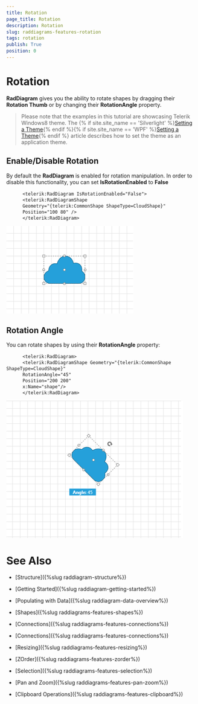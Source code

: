 ```yaml
---
title: Rotation
page_title: Rotation
description: Rotation
slug: raddiagrams-features-rotation
tags: rotation
publish: True
position: 0
---
```


# Rotation



__RadDiagram__ gives you the ability to rotate shapes by dragging their __Rotation Thumb__ or by changing their __RotationAngle__ property.
	  

>Please note that the examples in this tutorial are showcasing Telerik Windows8 theme. The
		  {% if site.site_name == 'Silverlight' %}[Setting a Theme](http://www.telerik.com/help/silverlight/common-styling-apperance-setting-theme.html#Setting_Application-Wide_Built-In_Theme_in_the_Code-Behind){% endif %}{% if site.site_name == 'WPF' %}[Setting a Theme](http://www.telerik.com/help/wpf/common-styling-apperance-setting-theme-wpf.html#Setting_Application-Wide_Built-In_Theme_in_the_Code-Behind){% endif %}
		  article describes how to set the theme as an application theme.
		

## Enable/Disable Rotation

By default the __RadDiagram__ is enabled for rotation manipulation. In order to disable this functionality, you can set
		  __IsRotationEnabled__ to __False__

	
		  <telerik:RadDiagram IsRotationEnabled="False">
		  <telerik:RadDiagramShape
		  Geometry="{telerik:CommonShape ShapeType=CloudShape}"
		  Position="100 80" />
		  </telerik:RadDiagram>
		

![Rad Diagrams-Featires-Rotation-Disabled](images/RadDiagrams-Features-Rotation-Disabled.png)

## Rotation Angle

You can rotate shapes by using their __RotationAngle__ property:
		

	
		  <telerik:RadDiagram>
		  <telerik:RadDiagramShape Geometry="{telerik:CommonShape ShapeType=CloudShape}"
		  RotationAngle="45"
		  Position="200 200"
		  x:Name="shape"/>
		  </telerik:RadDiagram>
		

![Rad Diagrams-Features-Rotation](images/RadDiagrams-Features-Rotation.png)

# See Also

 * [Structure]({%slug raddiagram-structure%})

 * [Getting Started]({%slug raddiagram-getting-started%})

 * [Populating with Data]({%slug raddiagram-data-overview%})

 * [Shapes]({%slug raddiagrams-features-shapes%})

 * [Connections]({%slug raddiagrams-features-connections%})

 * [Connections]({%slug raddiagrams-features-connections%})

 * [Resizing]({%slug raddiagrams-features-resizing%})

 * [ZOrder]({%slug raddiagrams-features-zorder%})

 * [Selection]({%slug raddiagrams-features-selection%})

 * [Pan and Zoom]({%slug raddiagrams-features-pan-zoom%})

 * [Clipboard Operations]({%slug raddiagrams-features-clipboard%})
